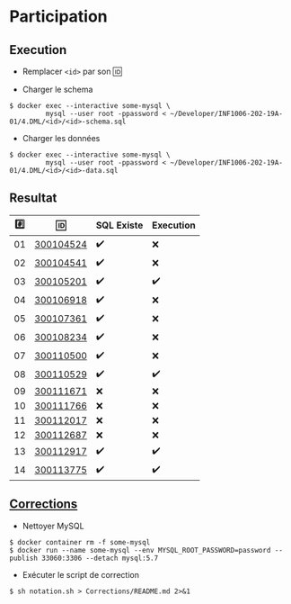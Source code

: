 # Participation

## Execution

* Remplacer `<id>` par son :id:

* Charger le schema

```
$ docker exec --interactive some-mysql \
         mysql --user root -ppassword < ~/Developer/INF1006-202-19A-01/4.DML/<id>/<id>-schema.sql
```

* Charger les données

```
$ docker exec --interactive some-mysql \
         mysql --user root -ppassword < ~/Developer/INF1006-202-19A-01/4.DML/<id>/<id>-data.sql
```

## Resultat


|:hash:| :id:                   | SQL Existe         | Execution                           |
|------|------------------------|--------------------|-------------------------------------|
| 01   | [300104524](300104524) | :heavy_check_mark: | :x:                                 |
| 02   | [300104541](300104541) | :heavy_check_mark: | :x:                                 |
| 03   | [300105201](300105201) | :heavy_check_mark: | :heavy_check_mark:                  |
| 04   | [300106918](300106918) | :heavy_check_mark: | :x:                                 |
| 05   | [300107361](300107361) | :heavy_check_mark: | :x:                                 |
| 06   | [300108234](300108234) | :heavy_check_mark: | :x:                                 |
| 07   | [300110500](300110500) | :heavy_check_mark: | :x:                                 |
| 08   | [300110529](300110529) | :heavy_check_mark: | :heavy_check_mark:                  |
| 09   | [300111671](300111671) | :x:                | :x:                                 |
| 10   | [300111766](300111766) | :x:                | :x:                                 |
| 11   | [300112017](300112017) | :x:                | :x:                                 |
| 12   | [300112687](300112687) | :x:                | :x:                                 |
| 13   | [300112917](300112917) | :heavy_check_mark: | :heavy_check_mark:                  |
| 14   | [300113775](300113775) | :heavy_check_mark: | :heavy_check_mark:                  |


## [Corrections](Corrections)

* Nettoyer MySQL

```
$ docker container rm -f some-mysql
$ docker run --name some-mysql --env MYSQL_ROOT_PASSWORD=password --publish 33060:3306 --detach mysql:5.7
```

* Exécuter le script de correction

```
$ sh notation.sh > Corrections/README.md 2>&1
```
